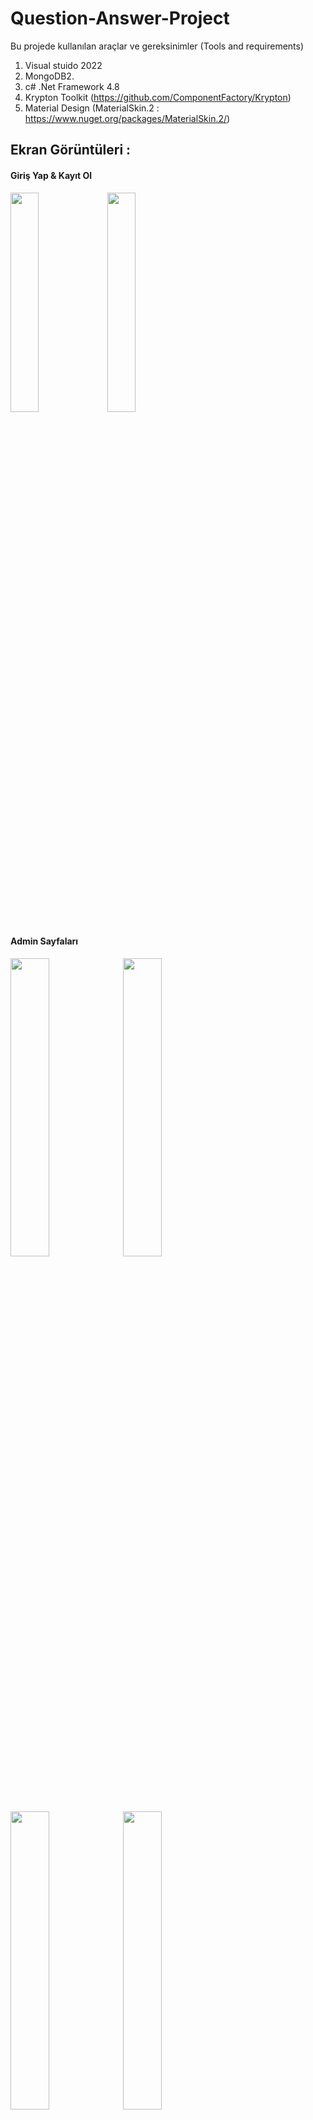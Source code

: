 # Question-Answer-Project

Bu projede kullanılan araçlar ve gereksinimler (Tools and requirements)
1. Visual stuido 2022
2. MongoDB2. 
3. c# .Net Framework 4.8
4. Krypton Toolkit (https://github.com/ComponentFactory/Krypton)
5. Material Design (MaterialSkin.2 : https://www.nuget.org/packages/MaterialSkin.2/)

<h2>Ekran Görüntüleri :</h2>
<div>
  <h4>Giriş Yap & Kayıt Ol </h4>
<img style="width : 30%" src = "https://user-images.githubusercontent.com/76887611/166411557-3ec84d77-718f-4b5e-8103-ca05d2ba9e6b.PNG">
<img style="width : 30%" src = "https://user-images.githubusercontent.com/76887611/166411564-8d4e352c-e00f-4e6e-ba65-20829be952d0.PNG">
</div>

<div>
  <h4>Admin Sayfaları</h4>
<img style="width : 35%" src = "https://user-images.githubusercontent.com/76887611/166411850-e89504f8-3582-47c8-8105-6e767cbb985b.PNG">
<img style="width : 35%" src = "https://user-images.githubusercontent.com/76887611/166411887-bb3291a5-5363-4d6b-b8f0-c7519df1a4a7.PNG">
<img style="width : 35%" src = "https://user-images.githubusercontent.com/76887611/166411902-b877a66e-2f12-4c90-8de8-624408199b1f.PNG">
<img style="width : 35%" src = "https://user-images.githubusercontent.com/76887611/166411911-8fc797d4-f555-48ec-b5b8-dcadf6dd88f5.PNG">
</div>

<div>
  <h4>Öğretmen Sayfaları</h4>
<img style="width : 35%" src = "https://user-images.githubusercontent.com/76887611/166412398-0674f508-5376-4c72-89e1-2e41501a1884.PNG">
<img style="width : 35%" src = "https://user-images.githubusercontent.com/76887611/166412435-ba481b45-5c2f-44ad-8b53-612fdbb6e8db.PNG">
</div>

<div>
  <h4>Öğrenci Sayfaları</h4>
<img style="width : 35%" src = "https://user-images.githubusercontent.com/76887611/168081905-77a39dbf-cab0-424a-80c4-0679c81821c9.PNG">
<img style="width : 35%" src = "https://user-images.githubusercontent.com/76887611/168081672-77650c0c-0462-4426-99a6-c81693fee47e.PNG">  
<img style="width : 35%" src = "https://user-images.githubusercontent.com/76887611/166414441-f549ac77-27d4-4849-a5c1-40ac7d4819c5.PNG">
<img style="width : 20%" src = "https://user-images.githubusercontent.com/76887611/166437046-73233738-1a3d-4cae-b007-621357abddff.PNG">
</div>

